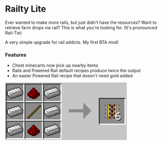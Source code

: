 # Railty Lite
Ever wanted to make more rails, but just didn't have the resources?
Want to retrieve farm drops via rail?
This is what you're looking for. (It's pronounced Rail-Tie)

A very simple upgrade for rail addicts. My first BTA mod!

### Features
- Chest minecarts now pick up nearby items
- Rails and Powered Rail default recipes produce twice the output
- An easier Powered Rail recipe that doesn't need gold added

![](PoweredRailCompact.png)
